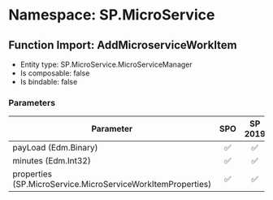 # Namespace: SP.MicroService

## Function Import: AddMicroserviceWorkItem

- Entity type: SP.MicroService.MicroServiceManager
- Is composable: false
- Is bindable: false

### Parameters

Parameter | SPO | SP 2019 | SP 2016 | SP 2013
----------|:---:|:-------:|:-------:|:-------
payLoad (Edm.Binary) | ✅ | ✅ | ❌ | ❌
minutes (Edm.Int32) | ✅ | ✅ | ❌ | ❌
properties (SP.MicroService.MicroServiceWorkItemProperties) | ✅ | ✅ | ❌ | ❌